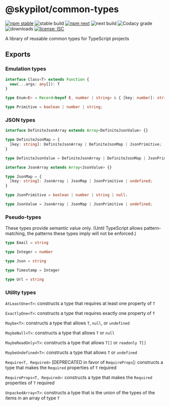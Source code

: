 # @skypilot/common-types

[![npm stable](https://img.shields.io/npm/v/@skypilot/common-types?label=stable)](https://www.npmjs.com/package/@skypilot/common-types)
![stable build](https://img.shields.io/github/workflow/status/skypilot-dev/common-types/Stable%20release?label=stable%20build)
[![npm next](https://img.shields.io/npm/v/@skypilot/common-types/next?label=next)](https://www.npmjs.com/package/@skypilot/common-types)
![next build](https://img.shields.io/github/workflow/status/skypilot-dev/common-types/Prerelease?branch=next&label=next%20build)
![Codacy grade](https://img.shields.io/codacy/grade/561f2e20f35944e69cedc01073fd5823)
![downloads](https://img.shields.io/npm/dm/@skypilot/common-types)
[![license: ISC](https://img.shields.io/badge/license-ISC-blue.svg)](https://opensource.org/licenses/ISC)

A library of reusable common types for TypeScript projects

## Exports

### Emulation types

```typescript
interface Class<T> extends Function {
  new(...args: any[]): T
}

type Enum<E> = Record<keyof E, number | string> & { [key: number]: string }

type Primitive = boolean | number | string;
```

### JSON types

```typescript
interface DefiniteJsonArray extends Array<DefiniteJsonValue> {}

type DefiniteJsonMap = {
  [key: string]: DefiniteJsonArray | DefiniteJsonMap | JsonPrimitive;
}

type DefiniteJsonValue = DefiniteJsonArray | DefiniteJsonMap | JsonPrimitive;

interface JsonArray extends Array<JsonValue> {}

type JsonMap = {
  [key: string]: JsonArray | JsonMap | JsonPrimitive | undefined;
}

type JsonPrimitive = boolean | number | string | null;

type JsonValue = JsonArray | JsonMap | JsonPrimitive | undefined;
```

### Pseudo-types

These types provide semantic value only. (Until TypeScript allows pattern-matching, the patterns
these types imply will not be enforced.)

```typescript
type Email = string

type Integer = number

type Json = string

type Timestamp = Integer

type Url = string
```

### Utility types

`AtLeastOne<T>`: constructs a type that requires at least one property of `T`

`ExactlyOne<T>`: constructs a type that requires exactly one property of `T`

`Maybe<T>`: constructs a type that allows `T`, `null`, or `undefined`

`MaybeNull<T>`: constructs a type that allows `T` or `null`

`MaybeReadOnly<T>`: constructs a type that allows `T[]` or `readonly T[]`

`MaybeUndefined<T>`: constructs a type that allows `T` or `undefined`

`Require<T, Required>` \[DEPRECATED in favor of `RequireProps`\]: constructs a type that makes the
`Required` properties of `T` required

`RequireProps<T, Required>`: constructs a type that makes the `Required` properties of `T` required

`UnpackedArray<T>`: constructs a type that is the union of the types of the items in an array of type `T`
